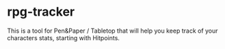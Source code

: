# rpg-tracker

This is a tool for Pen&Paper / Tabletop that will help you keep track of your characters stats, starting with Hitpoints.

